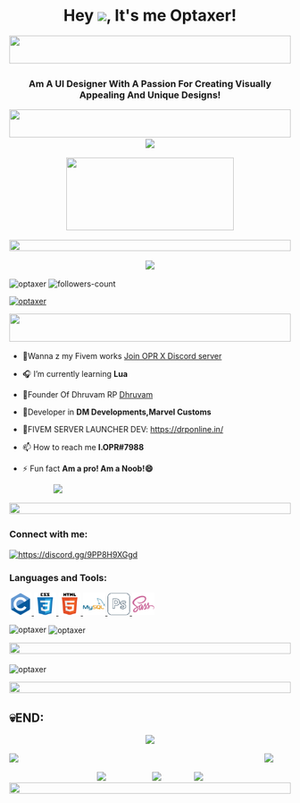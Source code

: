 
<h1 align="center">
  Hey <img src="https://media.giphy.com/media/hvRJCLFzcasrR4ia7z/giphy.gif" width="28">, It's me <a>Optaxer</a>!
</h1> 
 <p align="center"><img src="https://i.pinimg.com/originals/49/23/29/492329d446c422b0483677d0318ab4fa.gif" height="50" width="100%">
<h3 align="center">Am A UI Designer With A Passion For Creating Visually Appealing And Unique Designs!</h3>
 <p align="center"><img src="https://i.pinimg.com/originals/49/23/29/492329d446c422b0483677d0318ab4fa.gif" height="50" width="100%">
<img src = "https://i.imgur.com/OGeV1rZ.gif"/>
<p align="center">
<a href="https://www.youtube.com/watch?v=vdB-8eLEW8g"><img src="https://raw.githubusercontent.com/trinib/spotify-github-profile/master/img/default.svg" height="130" width="300"></a>
 <p align="center"><img src="https://i.imgur.com/dBaSKWF.gif" height="20" width="100%">
<p align="center">
<img src="https://i.imgur.com/YCw47Dm.gif">
<p align="left"> <img src="https://komarev.com/ghpvc/?username=optaxer&label=:)OPR%20X%20Views&color=00ff40&style=plastic" alt="optaxer" /> 
 <img src="https://img.shields.io/github/followers/Optaxer?label=OPR%20X%20Followers&color=00aaff&style=plastic" alt="followers-count"> </p>

<p align="left"> <a href="https://github.com/ryo-ma/github-profile-trophy"><img src="https://github-profile-trophy.vercel.app/?username=optaxer" alt="optaxer" /></a> </p>

 <p align="center"><img src="https://media4.giphy.com/media/9RmTjLJVakEfDd9CIH/giphy.gif?cid=6c09b952s9sisgx3tg5g1z2rsfv1z52yx86opr7p81mknysg&ep=v1_internal_gif_by_id&rid=giphy.gif&ct=s" height="50" width="100%">

- 💖Wanna z my Fivem works [Join OPR X Discord server](https://discord.gg/9PP8H9XGgd)

- 🎧 I’m currently learning **Lua**

- 🔧Founder Of Dhruvam RP [Dhruvam](https://discord.gg/dhruvam-rp-766938077733060628)

- 🔧Developer in **DM Developments,Marvel Customs**

- 🔧FIVEM SERVER LAUNCHER DEV: https://drponline.in/

- 📫 How to reach me **I.OPR#7988**

- ⚡ Fun fact **Am a pro! Am a Noob!😄**


   &nbsp;&nbsp;&nbsp;&nbsp;&nbsp;&nbsp;&nbsp;&nbsp;&nbsp;&nbsp;&nbsp;&nbsp;&nbsp;&nbsp;<img src="https://c.tenor.com/SOVMSXmWB1kAAAAi/tony-star-jumping.gif" width="70">
 <p align="center"><img src="https://i.imgur.com/dBaSKWF.gif" height="20" width="100%">
<h3 align="left">Connect with me:</h3>
<p align="left">
<a href="https://discord.gg/https://discord.gg/9PP8H9XGgd" target="blank"><img align="center" src="https://raw.githubusercontent.com/rahuldkjain/github-profile-readme-generator/master/src/images/icons/Social/discord.svg" alt="https://discord.gg/9PP8H9XGgd" height="30" width="40" /></a>
</p>

<h3 align="left">Languages and Tools:</h3>
<p align="left"> <a href="https://www.cprogramming.com/" target="_blank" rel="noreferrer"> <img src="https://raw.githubusercontent.com/devicons/devicon/master/icons/c/c-original.svg" alt="c" width="40" height="40"/> </a> <a href="https://www.w3schools.com/css/" target="_blank" rel="noreferrer"> <img src="https://raw.githubusercontent.com/devicons/devicon/master/icons/css3/css3-original-wordmark.svg" alt="css3" width="40" height="40"/> </a> <a href="https://www.w3.org/html/" target="_blank" rel="noreferrer"> <img src="https://raw.githubusercontent.com/devicons/devicon/master/icons/html5/html5-original-wordmark.svg" alt="html5" width="40" height="40"/> </a> <a href="https://www.mysql.com/" target="_blank" rel="noreferrer"> <img src="https://raw.githubusercontent.com/devicons/devicon/master/icons/mysql/mysql-original-wordmark.svg" alt="mysql" width="40" height="40"/> </a> <a href="https://www.photoshop.com/en" target="_blank" rel="noreferrer"> <img src="https://raw.githubusercontent.com/devicons/devicon/master/icons/photoshop/photoshop-line.svg" alt="photoshop" width="40" height="40"/> </a> <a href="https://sass-lang.com" target="_blank" rel="noreferrer"> <img src="https://raw.githubusercontent.com/devicons/devicon/master/icons/sass/sass-original.svg" alt="sass" width="40" height="40"/> </a> </p>

<p><img align="left" src="https://github-readme-stats.vercel.app/api/top-langs?username=optaxer&show_icons=true&theme=dark&title_color=00ffcc&text_color=0beefe&bg_color=070707&hide_border=true&locale=en&layout=compact" alt="optaxer" /></p>

<p>&nbsp;<img align="center" src="https://github-readme-stats.vercel.app/api?username=optaxer&show_icons=true&theme=dark&title_color=ffffff&text_color=00ffcc&bg_color=060606&hide_border=true&locale=en" alt="optaxer" /></p>
 <p align="center"><img src="https://i.imgur.com/dBaSKWF.gif" height="20" width="100%">
<p><img align="center" src="https://github-readme-streak-stats.herokuapp.com/?user=optaxer&theme=dark" alt="optaxer" /></p>


 <p align="center"><img src="https://i.imgur.com/dBaSKWF.gif" height="20" width="100%">
 <h2 align="left">💀END:</h2>
  <div align="center">  
<img  src="https://quotes-github-readme.vercel.app/api?type=horizontal&theme=radical" width="550px"/>
    </div>  
         <p align="left">
<img src="https://media.giphy.com/media/2fC8cduAc35UIAxHDE/giphy.gif" width="150">&nbsp;&nbsp;&nbsp;&nbsp;&nbsp;&nbsp;&nbsp;&nbsp;&nbsp;&nbsp;&nbsp;&nbsp;&nbsp;&nbsp;&nbsp;&nbsp;&nbsp;&nbsp;&nbsp;&nbsp;&nbsp;&nbsp;&nbsp;&nbsp;&nbsp;&nbsp;&nbsp;&nbsp;&nbsp;&nbsp;&nbsp;&nbsp;&nbsp;&nbsp;&nbsp;&nbsp;&nbsp;&nbsp;&nbsp;&nbsp;&nbsp;&nbsp;&nbsp;&nbsp;&nbsp;&nbsp;&nbsp;&nbsp;&nbsp;&nbsp;&nbsp;&nbsp;&nbsp;&nbsp;&nbsp;&nbsp;&nbsp;&nbsp;&nbsp;&nbsp;&nbsp;&nbsp;&nbsp;&nbsp;&nbsp;&nbsp;&nbsp;&nbsp;&nbsp;&nbsp;&nbsp;&nbsp;&nbsp;&nbsp;&nbsp;&nbsp;&nbsp;&nbsp;&nbsp;&nbsp;&nbsp;&nbsp;&nbsp;&nbsp;&nbsp;&nbsp;&nbsp;&nbsp;&nbsp;&nbsp;&nbsp;&nbsp;&nbsp;&nbsp;&nbsp;&nbsp;&nbsp;&nbsp;&nbsp;&nbsp;&nbsp;&nbsp;&nbsp;&nbsp;&nbsp;&nbsp;&nbsp;&nbsp;&nbsp;&nbsp;&nbsp;&nbsp;<img src="https://c.tenor.com/3dgbcMt6Kx4AAAAi/spider-insect.gif" width="40">
 <p align="center">
<img src="https://raw.githubusercontent.com/trinib/trinib/a5f17399d881c5651a89bfe4a621014b08346cf0/images/marquee.svg">
   &nbsp;&nbsp;&nbsp;&nbsp;&nbsp;&nbsp;&nbsp;&nbsp;&nbsp;&nbsp;&nbsp;&nbsp;&nbsp;&nbsp;&nbsp;&nbsp;&nbsp;&nbsp;&nbsp;
   <img src="https://c.tenor.com/XSbD902n1fwAAAAi/rennen-fast.gif" width="50">&nbsp;&nbsp;&nbsp;&nbsp;&nbsp;&nbsp;&nbsp;&nbsp;&nbsp;&nbsp;&nbsp;&nbsp;&nbsp;&nbsp;

 <img  src="https://raw.githubusercontent.com/Trilokia/Trilokia/379277808c61ef204768a61bbc5d25bc7798ccf1/bottom_header.svg" />
 <img src="https://media4.giphy.com/media/hV1nmmwhgwgGwQDDy0/giphy.gif" height="20" width="100%">
